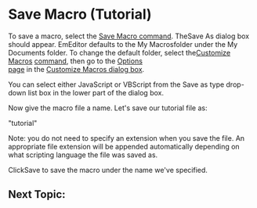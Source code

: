 # Save Macro (Tutorial)

To save a macro, select the [Save Macro command](../../cmd/macros/macro_save). TheSave As dialog box should appear. EmEditor defaults to the My Macrosfolder under the My Documents folder. To change the default folder,
select the[Customize Macros](../../cmd/macros/customize_macro) [command](../../cmd/macros/customize_macro), then go to the [Options\
page](../../dlg/macro_customize/options/index) in the
[Customize Macros dialog box](../../dlg/macro_customize/index).

You can select either JavaScript or VBScript from the
Save as type drop-down list box
in the lower part of the dialog box.

Now give the macro file a name. Let's save our tutorial file as:

"tutorial"

Note: you do not need to specify an extension when you save the file. An
appropriate file extension will be appended automatically depending on what
scripting language the file was saved as.

ClickSave to save the macro under the name we've specified.

## Next Topic:
